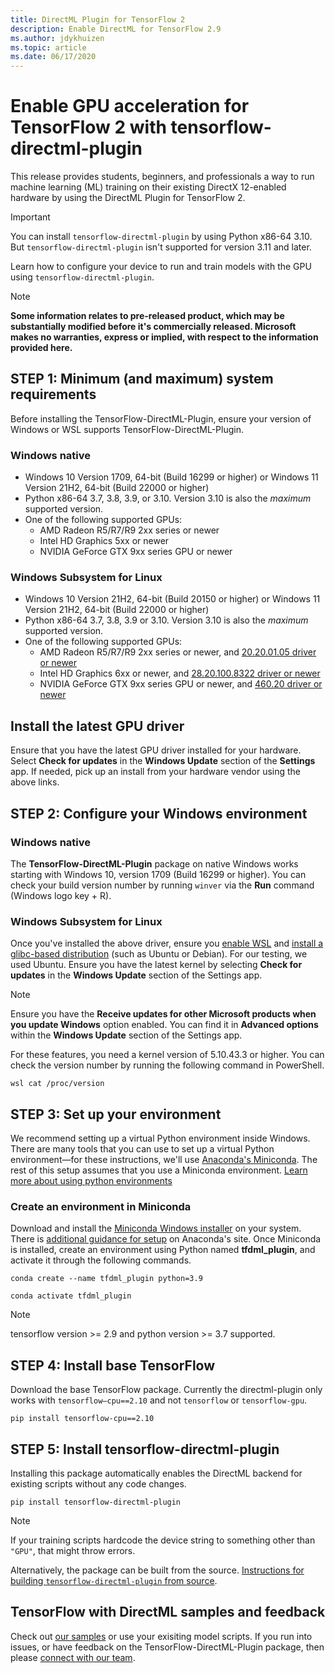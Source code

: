 ```yaml
---
title: DirectML Plugin for TensorFlow 2
description: Enable DirectML for TensorFlow 2.9
ms.author: jdykhuizen
ms.topic: article
ms.date: 06/17/2020
---
```


# Enable GPU acceleration for TensorFlow 2 with tensorflow-directml-plugin

This release provides students, beginners, and professionals a way to run machine learning (ML) training on their existing DirectX 12-enabled hardware by using the DirectML Plugin for TensorFlow 2. 

> [!IMPORTANT]
> You can install `tensorflow-directml-plugin` by using Python x86-64 3.10. But `tensorflow-directml-plugin` isn't supported for version 3.11 and later.

Learn how to configure your device to run and train models with the GPU using `tensorflow-directml-plugin`.

> [!NOTE]
> **Some information relates to pre-released product, which may be substantially modified before it's commercially released. Microsoft makes no warranties, express or implied, with respect to the information provided here.**

## STEP 1: Minimum (and maximum) system requirements
Before installing the TensorFlow-DirectML-Plugin, ensure your version of Windows or WSL supports TensorFlow-DirectML-Plugin.

### Windows native

* Windows 10 Version 1709, 64-bit (Build 16299 or higher) or Windows 11 Version 21H2, 64-bit (Build 22000 or higher)
* Python x86-64 3.7, 3.8, 3.9, or 3.10. Version 3.10 is also the *maximum* supported version.
* One of the following supported GPUs:
  * AMD Radeon R5/R7/R9 2xx series or newer
  * Intel HD Graphics 5xx or newer
  * NVIDIA GeForce GTX 9xx series GPU or newer

### Windows Subsystem for Linux

* Windows 10 Version 21H2, 64-bit (Build 20150 or higher) or Windows 11 Version 21H2, 64-bit (Build 22000 or higher)
* Python x86-64 3.7, 3.8, 3.9 or 3.10. Version 3.10 is also the *maximum* supported version.
* One of the following supported GPUs:
  * AMD Radeon R5/R7/R9 2xx series or newer, and [20.20.01.05 driver or newer](https://www.amd.com/en/support)
  * Intel HD Graphics 6xx or newer, and [28.20.100.8322 driver or newer](https://www.intel.com/content/www/us/en/download/19344/intel-graphics-windows-dch-drivers.html)
  * NVIDIA GeForce GTX 9xx series GPU or newer, and [460.20 driver or newer](https://www.nvidia.com/download/index.aspx)

## Install the latest GPU driver
Ensure that you have the latest GPU driver installed for your hardware. Select **Check for updates** in the **Windows Update** section of the **Settings** app. If needed, pick up an install from your hardware vendor using the above links.

## STEP 2: Configure your Windows environment

### Windows native
The **TensorFlow-DirectML-Plugin** package on native Windows works starting with Windows 10, version 1709 (Build 16299 or higher). You can check your build version number by running `winver` via the **Run** command (Windows logo key + R).

### Windows Subsystem for Linux
Once you've installed the above driver, ensure you [enable WSL](/windows/wsl/install-win10) and [install a glibc-based distribution](/windows/wsl/install-win10#install-your-linux-distribution-of-choice) (such as Ubuntu or Debian). For our testing, we used Ubuntu. Ensure you have the latest kernel by selecting **Check for updates** in the **Windows Update** section of the Settings app. 

> [!NOTE]
> Ensure you have the **Receive updates for other Microsoft products when you update Windows** option enabled. You can find it in **Advanced options** within the **Windows Update** section of the Settings app. 

For these features, you need a kernel version of 5.10.43.3 or higher. You can check the version number by running the following command in PowerShell. 

```
wsl cat /proc/version
```

## STEP 3: Set up your environment

We recommend setting up a virtual Python environment inside Windows. There are many tools that you can use to set up a virtual Python environment&mdash;for these instructions, we'll use [Anaconda's Miniconda](https://docs.conda.io/en/latest/miniconda.html). The rest of this setup assumes that you use a Miniconda environment. [Learn more about using python environments](https://towardsdatascience.com/virtual-environments-104c62d48c54)

### Create an environment in Miniconda

Download and install the [Miniconda Windows installer](https://docs.conda.io/en/latest/miniconda.html#windows-installers) on your system. There is [additional guidance for setup](https://conda.io/projects/conda/en/latest/user-guide/install/windows.html) on Anaconda's site. Once Miniconda is installed, create an environment using Python named **tfdml_plugin**, and activate it through the following commands.

```
conda create --name tfdml_plugin python=3.9 

conda activate tfdml_plugin 
```

> [!NOTE]
> tensorflow version >= 2.9 and python version >= 3.7 supported.

## STEP 4: Install base TensorFlow
Download the base TensorFlow package. Currently the directml-plugin only works with `tensorflow–cpu==2.10` and not `tensorflow` or `tensorflow-gpu`.

```
pip install tensorflow-cpu==2.10
```

## STEP 5: Install tensorflow-directml-plugin
Installing this package automatically enables the DirectML backend for existing scripts without any code changes.

```
pip install tensorflow-directml-plugin
```

> [!NOTE]
> If your training scripts hardcode the device string to something other than `"GPU"`, that might throw errors.

Alternatively, the package can be built from the source. [Instructions for building `tensorflow-directml-plugin` from source](https://github.com/microsoft/tensorflow-directml-plugin/blob/main/BUILD.md).

## TensorFlow with DirectML samples and feedback 

Check out [our samples](https://github.com/microsoft/DirectML/tree/master/TensorFlow) or use your exisiting model scripts. If you run into issues, or have feedback on the TensorFlow-DirectML-Plugin package, then please [connect with our team](https://github.com/microsoft/tensorflow-directml-plugin/issues).
